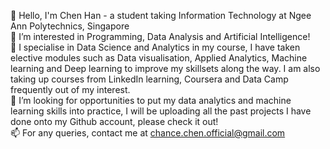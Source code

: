 👋 Hello, I'm Chen Han - a student taking Information Technology at Ngee Ann Polytechnics, Singapore <br>
👀 I’m interested in Programming, Data Analysis and Artificial Intelligence! <br>
🌱 I specialise in Data Science and Analytics in my course, I have taken elective modules such as Data visualisation, Applied Analytics, Machine learning and Deep learning to improve my skillsets along the way. I am also taking up courses from LinkedIn learning, Coursera and Data Camp frequently out of my interest. <br>
💞️ I’m looking for opportunities to put my data analytics and machine learning skills into practice, I will be uploading all the past projects I have done onto my Github account,
please check it out! <br>
📫 For any queries, contact me at chance.chen.official@gmail.com <br>
